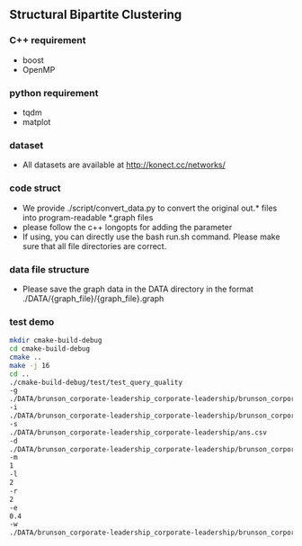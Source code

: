 ## Structural Bipartite Clustering

### C++ requirement
* boost
* OpenMP

### python requirement
* tqdm
* matplot

### dataset
* All datasets are available at http://konect.cc/networks/

### code struct
* We provide ./script/convert_data.py to convert the original out.* files into program-readable *.graph files
* please follow the c++ longopts for adding the parameter
* If using, you can directly use the bash run.sh command. Please make sure that all file directories are correct.

### data file structure
* Please save the graph data in the DATA directory in the format ./DATA/{graph_file}/{graph_file}.graph

### test demo
```bash
mkdir cmake-build-debug
cd cmake-build-debug
cmake ..
make -j 16
cd ..
./cmake-build-debug/test/test_query_quality 
-g
./DATA/brunson_corporate-leadership_corporate-leadership/brunson_corporate-leadership_corporate-leadership.graph
-i
./DATA/brunson_corporate-leadership_corporate-leadership/brunson_corporate-leadership_corporate-leadership.index
-s
./DATA/brunson_corporate-leadership_corporate-leadership/ans.csv
-d
./DATA/brunson_corporate-leadership_corporate-leadership/brunson_corporate-leadership_corporate-leadership.log
-m
1
-l
2
-r
2
-e
0.4
-w
./DATA/brunson_corporate-leadership_corporate-leadership/brunson_corporate-leadership_corporate-leadership.weight
```
